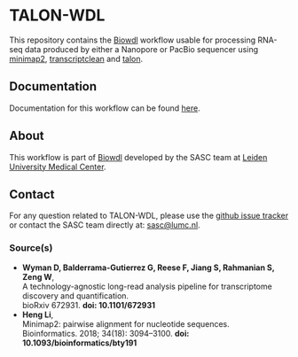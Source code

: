 # TALON-WDL
This repository contains the [Biowdl](https://github.com/biowdl) workflow
usable for processing RNA-seq data produced by either a Nanopore or PacBio
sequencer using [minimap2](https://github.com/lh3/minimap2),
[transcriptclean](https://github.com/mortazavilab/TranscriptClean) and
[talon](https://github.com/mortazavilab/TALON).

## Documentation
Documentation for this workflow can be
found [here](https://biowdl.github.io/TALON-WDL/).

## About
This workflow is part of [Biowdl](https://github.com/biowdl) developed by the
SASC team at [Leiden University Medical Center](https://www.lumc.nl/).

## Contact
<p>
  <!-- Obscure e-mail address for spammers -->
For any question related to TALON-WDL, please use the
<a href="https://github.com/biowdl/TALON-WDL/issues">github issue tracker</a>
or contact the SASC team directly at: 
<a href="&#109;&#97;&#105;&#108;&#116;&#111;&#58;&#115;&#97;&#115;&#99;&#64;&#108;&#117;&#109;&#99;&#46;&#110;&#108;">
&#115;&#97;&#115;&#99;&#64;&#108;&#117;&#109;&#99;&#46;&#110;&#108;</a>.
</p>

### Source(s)
* __Wyman D, Balderrama-Gutierrez G, Reese F, Jiang S, Rahmanian S, Zeng W__,  
  A technology-agnostic long-read analysis pipeline for transcriptome discovery and quantification.  
  bioRxiv 672931. __doi: 10.1101/672931__
* __Heng Li__,  
  Minimap2: pairwise alignment for nucleotide sequences.  
  Bioinformatics. 2018; 34(18): 3094–3100. __doi: 10.1093/bioinformatics/bty191__

